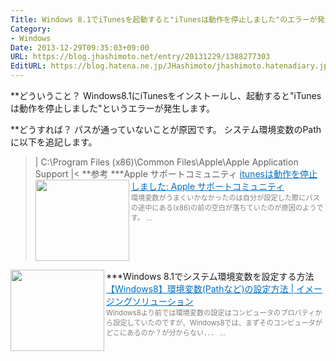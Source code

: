 ```yaml
---
Title: Windows 8.1でiTunesを起動すると"iTunesは動作を停止しました"のエラーが発生する
Category:
- Windows
Date: 2013-12-29T09:35:03+09:00
URL: https://blog.jhashimoto.net/entry/20131229/1388277303
EditURL: https://blog.hatena.ne.jp/JHashimoto/jhashimoto.hatenadiary.jp/atom/entry/12921228815717255559
---
```


**どういうこと？
Windows8.1にiTunesをインストールし、起動すると"iTunesは動作を停止しました"というエラーが発生します。

**どうすれば？
パスが通っていないことが原因です。
システム環境変数のPathに以下を追記します。
>|
C:\Program Files (x86)\Common Files\Apple\Apple Application Support
|<
**参考
***Apple サポートコミュニティ
<a href="https://discussionsjapan.apple.com/thread/10134986?start=15&tstart=0" target="_blank"><img class="alignleft" align="left" border="0" src="http://capture.heartrails.com/150x130/shadow?https://discussionsjapan.apple.com/thread/10134986?start=15&tstart=0" alt="" width="150" height="130" /></a><a style="color:#0070C5;" href="https://discussionsjapan.apple.com/thread/10134986?start=15&tstart=0" target="_blank">itunesは動作を停止しました: Apple サポートコミュニティ</a><a href="http://b.hatena.ne.jp/entry/https://discussionsjapan.apple.com/thread/10134986?start=15&tstart=0" target="_blank"><img border="0" src="http://b.hatena.ne.jp/entry/image/https://discussionsjapan.apple.com/thread/10134986?start=15&tstart=0" alt="" /></a><br><span style="color: #808080;font-size: 80%;">環境変数がうまくいかなかったのは自分が設定した際にパスの途中にある(x86)の前の空白が落ちていたのが原因のようです。 ...</span><br style="clear:both;" />

***Windows 8.1でシステム環境変数を設定する方法
<a href="http://imagingsolution.net/program/windows8/how-to-set-environment-variables/" target="_blank"><img class="alignleft" align="left" border="0" src="http://capture.heartrails.com/150x130/shadow?http://imagingsolution.net/program/windows8/how-to-set-environment-variables/" alt="" width="150" height="130" /></a><a style="color:#0070C5;" href="http://imagingsolution.net/program/windows8/how-to-set-environment-variables/" target="_blank">【Windows8】環境変数(Pathなど)の設定方法 | イメージングソリューション</a><a href="http://b.hatena.ne.jp/entry/http://imagingsolution.net/program/windows8/how-to-set-environment-variables/" target="_blank"><img border="0" src="http://b.hatena.ne.jp/entry/image/http://imagingsolution.net/program/windows8/how-to-set-environment-variables/" alt="" /></a><br><span style="color: #808080;font-size: 80%;">Windows8より前では環境変数の設定はコンピュータのプロパティから設定していたのですが、Windows8では、まずそのコンピュータがどこにあるのか？が分からない．．． ...</span><br style="clear:both;" />
